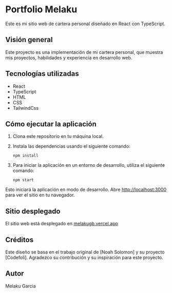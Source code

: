 # Portfolio Melaku

Este es mi sitio web de cartera personal diseñado en React con TypeScript.

## Visión general

Este proyecto es una implementación de mi cartera personal, que muestra mis proyectos, habilidades y experiencia en desarrollo web.

## Tecnologías utilizadas

- React
- TypeScript
- HTML
- CSS
- TailwindCss

## Cómo ejecutar la aplicación

1.  Clona este repositorio en tu máquina local.
2.  Instala las dependencias usando el siguiente comando:

        npm install

3.  Para iniciar la aplicación en un entorno de desarrollo, utiliza el siguiente comando:

        npm start

Esto iniciará la aplicación en modo de desarrollo. Abre [http://localhost:3000](http://localhost:3000) para ver el sitio en tu navegador.

## Sitio desplegado

El sitio web está desplegado en [melakugb.vercel.app](https://melakugb.vercel.app/)

## Créditos

Este diseño se basa en el trabajo original de [Noah Solomon] y su proyecto [Codefoli]. Agradezco su contribución y su inspiración para este proyecto.

## Autor

Melaku Garcia
